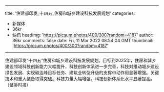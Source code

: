 
---
title: '住建部印发_十四五_住房和城乡建设科技发展规划'
categories: 
 - 新媒体
 - 36kr
 - 快讯
headimg: 'https://picsum.photos/400/300?random=4187'
author: 36kr
comments: false
date: Fri, 11 Mar 2022 08:54:04 GMT
thumbnail: 'https://picsum.photos/400/300?random=4187'
---

<div>   
住建部印发“十四五”住房和城乡建设科技发展规划。目标到2025年，住房和城乡建设领域科技创新能力大幅提升，科技创新体系进一步完善，科技对推动城乡建设绿色发展、实现碳达峰目标任务、建筑业转型升级的支撑带动作用显著增强。关键技术和重大装备取得突破。科技力量大幅增强。科技创新体系化水平显著提高。（证券时报）  
</div>
            